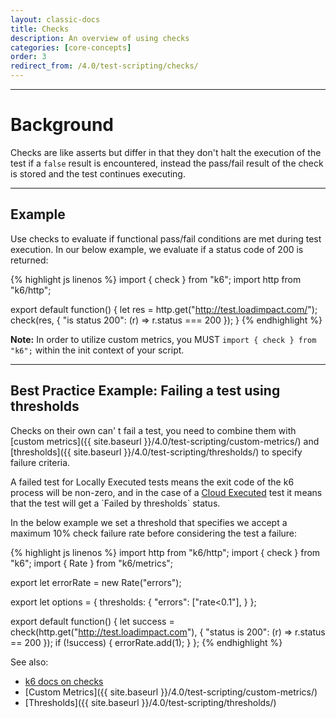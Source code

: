 ```yaml
---
layout: classic-docs
title: Checks
description: An overview of using checks
categories: [core-concepts]
order: 3
redirect_from: /4.0/test-scripting/checks/
---
```


***

<h1>Background</h1>

Checks are like asserts but differ in that they don't halt the execution of the test if a `false` result is encountered, instead the pass/fail result of the check is stored and the test continues executing.

***

## Example

Use checks to evaluate if functional pass/fail conditions are met during test execution. In our below example, we evaluate if a status code of 200 is returned:

{% highlight js linenos %}
import { check } from "k6";
import http from "k6/http";

export default function() {
  let res = http.get("http://test.loadimpact.com/");
  check(res, {
    "is status 200": (r) => r.status === 200
  });
}
{% endhighlight %}

**Note:** In order to utilize custom metrics, you MUST `import { check } from "k6";` within the init context of your script.

***

## Best Practice Example: Failing a test using thresholds
Checks on their own can' t fail a test, you need to combine them with [custom metrics]({{ site.baseurl }}/4.0/test-scripting/custom-metrics/) and [thresholds]({{ site.baseurl }}/4.0/test-scripting/thresholds/) to specify failure criteria.

<div class="callout callout-warning" role="alert">
    A failed test for Locally Executed tests means the exit code of the k6 process will be non-zero, and in the case of a <a href="/4.0/test-running/cloud-execution/" class="alert-link">Cloud Executed</a> test it means that the test will get a `Failed by thresholds` status.
</div>

In the below example we set a threshold that specifies we accept a maximum 10% check failure rate before considering the test a failure:

{% highlight js linenos %}
import http from "k6/http";
import { check } from "k6";
import { Rate } from "k6/metrics";

export let errorRate = new Rate("errors");

export let options = {
    thresholds: {
        "errors": ["rate<0.1"],
   }
};

export default function() {
    let success = check(http.get("http://test.loadimpact.com"), {
        "status is 200": (r) => r.status == 200
    });
    if (!success) {
        errorRate.add(1);
    }
};
{% endhighlight %}

See also:
- [k6 docs on checks](https://docs.k6.io/docs/checks)
- [Custom Metrics]({{ site.baseurl }}/4.0/test-scripting/custom-metrics/)
- [Thresholds]({{ site.baseurl }}/4.0/test-scripting/thresholds/)
